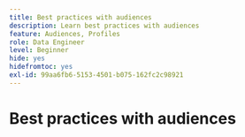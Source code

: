 ```yaml
---
title: Best practices with audiences
description: Learn best practices with audiences
feature: Audiences, Profiles
role: Data Engineer
level: Beginner
hide: yes
hidefromtoc: yes
exl-id: 99aa6fb6-5153-4501-b075-162fc2c98921
---
```

# Best practices with audiences
